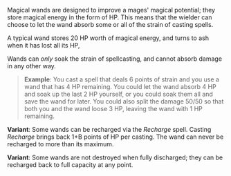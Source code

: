 ---
---

Magical wands are designed to improve a mages' magical potential; 
they store magical energy in the form of HP.
This means that the wielder can choose to let the wand
absorb some or all of the strain of casting spells.

A typical wand stores 20 HP worth of magical energy,
and turns to ash when it has lost all its HP,

Wands can *only* soak the strain of spellcasting,
and cannot absorb damage in any other way.

> **Example**: 
> You cast a spell that deals 6 points of strain and you
> use a wand that has 4 HP remaining.
> You could let the wand absorb 4 HP and soak up the last 2 HP yourself,
> or you could soak them all and save the wand for later.
> You could also split the damage 50/50 so that
> both you and the wand loose 3 HP, leaving the wand with 1 HP remaining.

**Variant**:
Some wands can be recharged via the *Recharge* spell.
Casting *Recharge* brings back 1+B points of HP per casting.
The wand can never be recharged to more than its maximum.

**Variant**:
Some wands are not destroyed when fully discharged;
they can be recharged back to full capacity at any point.

